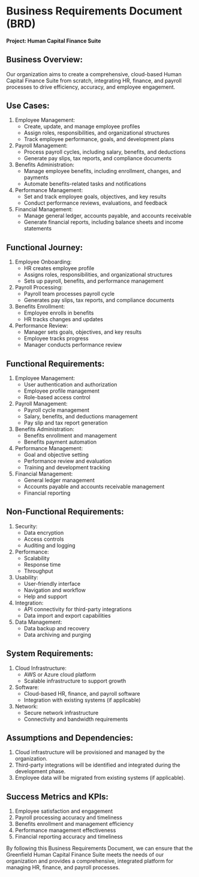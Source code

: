 # Business Requirements Document (BRD)
#### Project: Human Capital Finance Suite
## Business Overview:

Our organization aims to create a comprehensive, cloud-based Human Capital Finance Suite from scratch,
integrating HR, finance, and payroll processes to drive efficiency, accuracy, and employee engagement.

## Use Cases:

1. Employee Management:
    - Create, update, and manage employee profiles
    - Assign roles, responsibilities, and organizational structures
    - Track employee performance, goals, and development plans
2. Payroll Management:
    - Process payroll cycles, including salary, benefits, and deductions
    - Generate pay slips, tax reports, and compliance documents
3. Benefits Administration:
    - Manage employee benefits, including enrollment, changes, and payments
    - Automate benefits-related tasks and notifications
4. Performance Management:
    - Set and track employee goals, objectives, and key results
    - Conduct performance reviews, evaluations, and feedback
5. Financial Management:
    - Manage general ledger, accounts payable, and accounts receivable
    - Generate financial reports, including balance sheets and income statements

## Functional Journey:

1. Employee Onboarding:
    - HR creates employee profile
    - Assigns roles, responsibilities, and organizational structures
    - Sets up payroll, benefits, and performance management
2. Payroll Processing:
    - Payroll team processes payroll cycle
    - Generates pay slips, tax reports, and compliance documents
3. Benefits Enrollment:
    - Employee enrolls in benefits
    - HR tracks changes and updates
4. Performance Review:
    - Manager sets goals, objectives, and key results
    - Employee tracks progress
    - Manager conducts performance review

## Functional Requirements:

1. Employee Management:
    - User authentication and authorization
    - Employee profile management
    - Role-based access control
2. Payroll Management:
    - Payroll cycle management
    - Salary, benefits, and deductions management
    - Pay slip and tax report generation
3. Benefits Administration:
    - Benefits enrollment and management
    - Benefits payment automation
4. Performance Management:
    - Goal and objective setting
    - Performance review and evaluation
    - Training and development tracking
5. Financial Management:
    - General ledger management
    - Accounts payable and accounts receivable management
    - Financial reporting

## Non-Functional Requirements:

1. Security:
    - Data encryption
    - Access controls
    - Auditing and logging
2. Performance:
    - Scalability
    - Response time
    - Throughput
3. Usability:
    - User-friendly interface
    - Navigation and workflow
    - Help and support
4. Integration:
    - API connectivity for third-party integrations
    - Data import and export capabilities
5. Data Management:
    - Data backup and recovery
    - Data archiving and purging

## System Requirements:

1. Cloud Infrastructure:
    - AWS or Azure cloud platform
    - Scalable infrastructure to support growth
2. Software:
    - Cloud-based HR, finance, and payroll software
    - Integration with existing systems (if applicable)
3. Network:
    - Secure network infrastructure
    - Connectivity and bandwidth requirements

## Assumptions and Dependencies:

1. Cloud infrastructure will be provisioned and managed by the organization.
2. Third-party integrations will be identified and integrated during the development phase.
3. Employee data will be migrated from existing systems (if applicable).

## Success Metrics and KPIs:

1. Employee satisfaction and engagement
2. Payroll processing accuracy and timeliness
3. Benefits enrollment and management efficiency
4. Performance management effectiveness
5. Financial reporting accuracy and timeliness

By following this Business Requirements Document,
we can ensure that the Greenfield Human Capital Finance Suite meets the needs of our organization and provides a comprehensive,
integrated platform for managing HR, finance, and payroll processes.